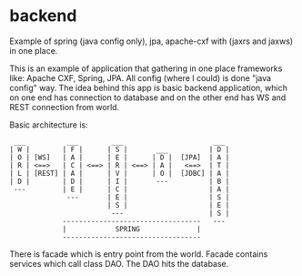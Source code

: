 # backend
Example of spring (java config only), jpa, apache-cxf with (jaxrs and jaxws) in one place.

This is an example of application that gathering in one place frameworks like: Apache CXF, Spring, JPA. 
All config (where I could) is done "java config" way. The idea behind this app is basic backend application, 
which on one end has connection to database and on the other end has WS and REST connection from world. 

Basic architecture is:

	 ___          ___        ___                      ___
	| W |        | F |      | S |       ___          | D |
	| O | [WS]   | A |      | E |      | D |  [JPA]  | A |
	| R | <==>   | C | <==> | R | <==> | A |   <==>  | T |
	| L | [REST] | A |      | V |      | O |  [JDBC] | A |
	| D |        | D |      | I |       ---          | B |
	 ---         | E |      | C |                    | A |
	              ---       | E |                    | S |
	                        | S |                    | E |
	                         ---                     | S |
	             ----------------------------------   ---
	             |            SPRING              |
	             ----------------------------------
					 
There is facade which is entry point from the world. Facade contains services which call class DAO. 
The DAO hits the database.
